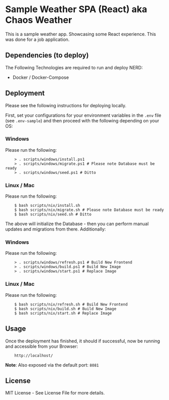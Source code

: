 # Sample Weather SPA (React) aka Chaos Weather
This is a sample weather app. Showcasing some React experience. This was done for a job application.

## Dependencies (to deploy)
The Following Technologies are required to run and deploy NERD:
- Docker / Docker-Compose

## Deployment
Please see the following instructions for deploying locally.

First, set your configurations for your environment variables in the `.env` file (see `.env-sample`) and then proceed with the following depending on your OS:

### Windows
Please run the following:

        > . scripts/windows/install.ps1 
        > . scripts/windows/migrate.ps1 # Please note Database must be ready
        > . scripts/windows/seed.ps1 # Ditto

### Linux / Mac
Please run the following:

        $ bash scripts/nix/install.sh
        $ bash scripts/nix/migrate.sh # Please note Database must be ready
        $ bash scripts/nix/seed.sh # Ditto

The above will initialize the Database - then you can perform manual updates and migrations from there. Additionally:

### Windows
Please run the following:

        > . scripts/windows/refresh.ps1 # Build New Frontend
        > . scripts/windows/build.ps1 # Build New Image
        > . scripts/windows/start.ps1 # Replace Image
        

### Linux / Mac
Please run the following:

        $ bash scripts/nix/refresh.sh # Build New Frontend
        $ bash scripts/nix/build.sh # Build New Image
        $ bash scripts/nix/start.sh # Replace Image
        
## Usage
Once the deployment has finished, it should if successful, now be running and accessible from your Browser:

        http://localhost/

__Note__: Also exposed via the default port: `8081`

## License
MIT License - See License File for more details.